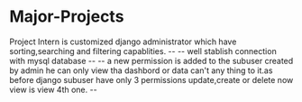 # Major-Projects

Project Intern is customized django administrator which have sorting,searching and filtering capablities. --
-- well stablish connection with mysql database --
-- a new permission is added to the subuser created by admin he can only view tha dashbord or data can't any thing to it.as before django subuser have only 3 permissions update,create or delete now view is view 4th one. --
